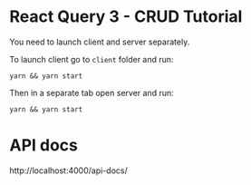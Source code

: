 # React Query 3 - CRUD Tutorial

You need to launch client and server separately.

To launch client go to `client` folder and run:

```
yarn && yarn start
```

Then in a separate tab open server and run:

```
yarn && yarn start
```

# API docs

http://localhost:4000/api-docs/
